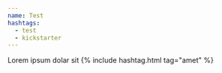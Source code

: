 ```yaml
---
name: Test
hashtags:
  - test
  - kickstarter
---
```


Lorem ipsum dolar sit {% include hashtag.html tag="amet" %}
